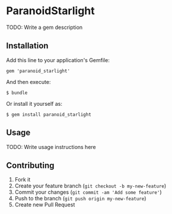 # ParanoidStarlight

TODO: Write a gem description

## Installation

Add this line to your application's Gemfile:

    gem 'paranoid_starlight'

And then execute:

    $ bundle

Or install it yourself as:

    $ gem install paranoid_starlight

## Usage

TODO: Write usage instructions here

## Contributing

1. Fork it
2. Create your feature branch (`git checkout -b my-new-feature`)
3. Commit your changes (`git commit -am 'Add some feature'`)
4. Push to the branch (`git push origin my-new-feature`)
5. Create new Pull Request

